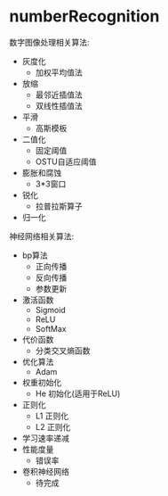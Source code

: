 # numberRecognition

数字图像处理相关算法:  
  * 灰度化
    * 加权平均值法
  * 放缩
    * 最邻近插值法
    * 双线性插值法
  * 平滑
    * 高斯模板
  * 二值化
    * 固定阈值
    * OSTU自适应阈值
  * 膨胀和腐蚀
    * 3*3窗口
  * 锐化
    * 拉普拉斯算子
  * 归一化  

神经网络相关算法:  
  * bp算法
    * 正向传播
    * 反向传播
    * 参数更新
  * 激活函数
    * Sigmoid
    * ReLU
    * SoftMax
  * 代价函数
    * 分类交叉熵函数
  * 优化算法
    * Adam
  * 权重初始化
    * He 初始化(适用于ReLU)
  * 正则化
    * L1 正则化
    * L2 正则化
  * 学习速率递减  
  * 性能度量  
    * 错误率
  * 卷积神经网络
    * 待完成
